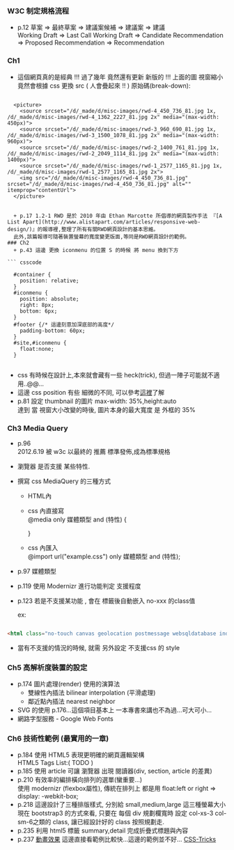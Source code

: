 ###  W3C 制定規格流程

  + p.12 草案 => 最終草案 => 建議案候補 => 建議案 => 建議  
  Working Draft => Last Call Working Draft => Candidate Recommendation => Proposed Recommendation => Recommendation
  
### Ch1
  + 這個網頁真的是經典 !!! 過了幾年 竟然還有更新 新版的 !!! 上面的圖 視窗縮小 竟然會根據 css 更換 src ( 人會疊起來 !! )
  原始碼(break-down):
  
```

  <picture>
    <source srcset="/d/_made/d/misc-images/rwd-4_450_736_81.jpg 1x, /d/_made/d/misc-images/rwd-4_1362_2227_81.jpg 2x" media="(max-width: 450px)">
    <source srcset="/d/_made/d/misc-images/rwd-3_960_690_81.jpg 1x, /d/_made/d/misc-images/rwd-3_1500_1078_81.jpg 2x" media="(max-width: 960px)">
    <source srcset="/d/_made/d/misc-images/rwd-2_1400_761_81.jpg 1x, /d/_made/d/misc-images/rwd-2_2049_1114_81.jpg 2x" media="(max-width: 1400px)">
    <source srcset="/d/_made/d/misc-images/rwd-1_2577_1165_81.jpg 1x, /d/_made/d/misc-images/rwd-1_2577_1165_81.jpg 2x">
    <img src="/d/_made/d/misc-images/rwd-4_450_736_81.jpg" srcset="/d/_made/d/misc-images/rwd-4_450_736_81.jpg" alt="" itemprop="contentUrl">
  </picture>
  
  
  + p.17 1.2-1 RWD 是於 2010 年由 Ethan Marcotte 所倡導的網頁製作手法 『[A List Apart](http://www.alistapart.com/articles/responsive-web-design/)』的報導裡,整理了所有有關RWD網頁設計的基本思維。
  此外,該篇報導可隨著裝置螢幕的寬度變更版面,等同是RWD網頁設計的範例。
### Ch2
  + p.43 這邊 更換 iconmenu 的位置 S 的時候 將 menu 換到下方
  
``` csscode

  #container {
    position: relative;    
  }
  #iconmenu {
    position: absolute;
    right: 8px;
    bottom: 6px;
  }
  #footer {/* 這邊刻意加深底部的高度*/
    padding-bottom: 60px;
  }
  #site,#iconmenu {
    float:none;
  }
    
```
  + css 有時候在設計上,本來就會藏有一些 heck(trick), 但過一陣子可能就不適用..@@...
  + 這邊 css position 有些 細微的不同, 可以參考[這裡](http://zh-tw.learnlayout.com/position.html)了解  
  + p.81 設定 thumbnail 的圖片 max-width: 35%,height:auto  
  達到 當 視窗大小改變的時後, 圖片本身的最大寬度 是 外框的 35%
  
### Ch3 Media Query
  
  + p.96  
  2012.6.19 被 w3c 以最終的 推薦 標準發佈,成為標準規格
  + 瀏覽器 是否支援 某些特性.

  + 撰寫 css MediaQuery 的三種方式

    + HTML內 <link rel="stylesheet" href="example.css" media="only 媒體類型 and (特性)">
    + css 內直接寫  
      @media only 媒體類型 and (特性) {
    
      }
    + css 內匯入  
      @import url("example.css") only 媒體類型 and (特性);
  
  + p.97 媒體類型
  
  + p.119 使用 Modernizr 進行功能判定 支援程度
  + p.123 若是不支援某功能 , 會在 <html> 標籤後自動嵌入 no-xxx 的class值  

    ex:
  ```html
  
  <html class="no-touch canvas geolocation postmessage websqldatabase indexeddb hashchange history draganddrop websockets rgba multiplebgs"></html>
  
 ```
 
  + 當有不支援的情況的時候, 就需 另外設定 不支援css 的 style

### Ch5 高解析度裝置的設定

  + p.174 圖片處理(render) 使用的演算法
    + 雙線性內插法 bilinear interpolation (平滑處理)
    + 鄰近點內插法 nearest neighbor
  + SVG 的使用 p.176...這個項目基本上 一本專書來講也不為過...可大可小...
  + 網路字型服務 - Google Web Fonts


### Ch6 技術性範例 (最實用的一章)

  + p.184 使用 HTML5 表現更明確的網頁邏輯架構  
  HTML5 Tags List:( TODO )
  + p.185 使用 article 可讓 瀏覽器 出現 閱讀器(div, section, article 的差異)
  + p.210 有效率的編排橫向排列的選單(蠻重要...)  
  使用 modernizr (flexbox屬性),
  傳統在排列上 都是用 float:left or right => display: -webkit-box;
  + p.218 這邊設計了三種排版樣式, 分別給 small,medium,large 這三種螢幕大小  
  現在 bootstrap3 的方式來看, 只要在 每個 div 規劃欄寬時 設定 col-xs-3 col-sm-6之類的 class, 讓已經設計好的 class 按照規劃走.
  + p.235 利用  html5 標籤 summary,detail 完成折疊式標題與內容
  + p.237 [動畫效果](http://www.w3schools.com/cssref/css3_pr_animation-keyframes.asp) 這邊直接看範例比較快...這邊的範例並不好...
  [CSS-Tricks](https://css-tricks.com/snippets/css/keyframe-animation-syntax/)